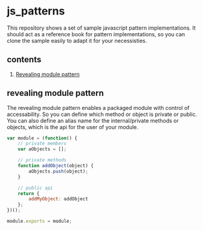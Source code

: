 # js_patterns
This repository shows a set of sample javascript pattern implementations. It should act as a reference book for pattern implementations, so you can clone the sample easily to adapt it for your necessisties.

## contents
1. [Revealing module pattern](https://github.com/impnguyen/js_patterns/blob/master/README.md#revealing-module-pattern)



## revealing module pattern
The revealing module pattern enables a packaged module with control of accessability. So you can define which method or object is private or public. You can also define an alias name for the internal/private methods or objects, which is the api for the user of your module.

```javascript
var module = (function() {
    // private members
    var aObjects = [];

    // private methods
    function addObject(object) {
        aObjects.push(object);
    }

    // public api
    return {
        addMyObject: addObject
    };
})();

module.exports = module;
```
